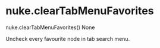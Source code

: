 # nuke.clearTabMenuFavorites
nuke.clearTabMenuFavorites()  None

Uncheck every favourite node in tab search menu.